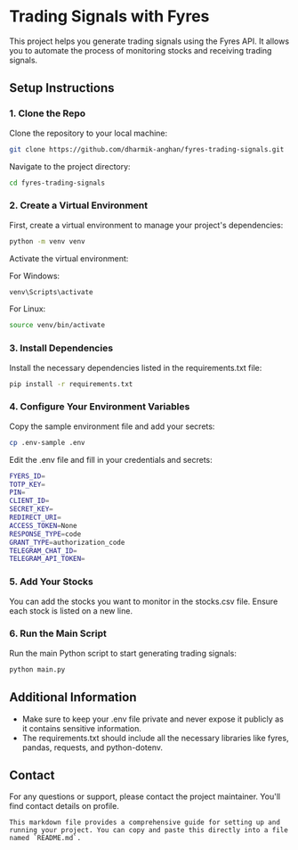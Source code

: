 # Trading Signals with Fyres

This project helps you generate trading signals using the Fyres API. It allows you to automate the process of monitoring stocks and receiving trading signals.

## Setup Instructions

### 1. Clone the Repo

Clone the repository to your local machine:
```bash
git clone https://github.com/dharmik-anghan/fyres-trading-signals.git
```
Navigate to the project directory:
```bash
cd fyres-trading-signals
```

### 2. Create a Virtual Environment

First, create a virtual environment to manage your project's dependencies:

```bash
python -m venv venv
```

Activate the virtual environment:

For Windows:
```bash
venv\Scripts\activate
```

For Linux:
```bash
source venv/bin/activate
```

### 3. Install Dependencies

Install the necessary dependencies listed in the requirements.txt file:

```bash
pip install -r requirements.txt
```

### 4. Configure Your Environment Variables
Copy the sample environment file and add your secrets:
```bash
cp .env-sample .env
```
Edit the .env file and fill in your credentials and secrets:
```bash
FYERS_ID=
TOTP_KEY=
PIN=
CLIENT_ID=
SECRET_KEY=
REDIRECT_URI=
ACCESS_TOKEN=None
RESPONSE_TYPE=code
GRANT_TYPE=authorization_code
TELEGRAM_CHAT_ID=
TELEGRAM_API_TOKEN=
```

### 5. Add Your Stocks
You can add the stocks you want to monitor in the stocks.csv file. Ensure each stock is listed on a new line.

### 6. Run the Main Script
Run the main Python script to start generating trading signals:
```bash
python main.py
```

## Additional Information
- Make sure to keep your .env file private and never expose it publicly as it contains sensitive information.
- The requirements.txt should include all the necessary libraries like fyres, pandas, requests, and python-dotenv.

## Contact
For any questions or support, please contact the project maintainer. You'll find contact details on profile.
``` 
This markdown file provides a comprehensive guide for setting up and running your project. You can copy and paste this directly into a file named `README.md`.
```